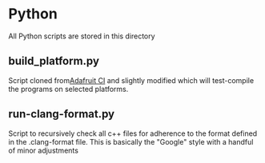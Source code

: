 # Python
All Python scripts  are stored in this directory

## build_platform.py
Script cloned from[Adafruit CI](https://github.com/adafruit/ci-arduino) and slightly modified which will test-compile
the programs on selected platforms.

## run-clang-format.py
Script to recursively check all c++ files for adherence to the format defined in the .clang-format file. This is
basically the "Google" style with a handful of minor adjustments
